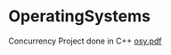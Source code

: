 # OperatingSystems
Concurrency Project done in C++
[osy.pdf](https://github.com/weisswal/OperatingSystems/files/11056499/osy.pdf)
